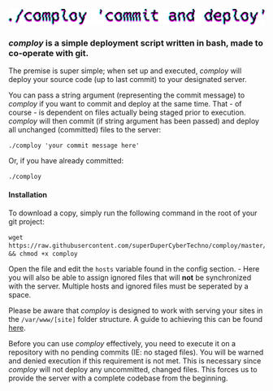 ![comploy](https://raw.githubusercontent.com/superDuperCyberTechno/comploy/master/header.png)

### *comploy* is a simple deployment script written in bash, made to co-operate with git.

The premise is super simple; when set up and executed, _comploy_ will deploy your source code (up to last commit) to your designated server.

You can pass a string argument (representing the commit message) to _comploy_ if you want to commit and deploy at the same time. That - of course - is dependent on files actually being staged prior to execution. _comploy_ will then commit (if string argument has been passed) and deploy all unchanged (committed) files to the server:

```
./comploy 'your commit message here'
```

Or, if you have already committed:

```
./comploy
```

#### Installation
To download a copy, simply run the following command in the root of your git project: 

```
wget https://raw.githubusercontent.com/superDuperCyberTechno/comploy/master/comploy && chmod +x comploy
```

Open the file and edit the `hosts` variable found in the config section. - Here you will also be able to assign ignored files that will **not** be synchronized with the server. Multiple hosts and ignored files must be seperated by a space.

Please be aware that _comploy_ is designed to work with serving your sites in the `/var/www/[site]` folder structure. A guide to achieving this can be found [here](https://www.digitalocean.com/community/tutorials/how-to-set-up-apache-virtual-hosts-on-ubuntu-16-04).

Before you can use _comploy_ effectively, you need to execute it on a repository with no pending commits (IE: no staged files). You will be warned and denied execution if this requirement is not met. This is necessary since _comploy_ will not deploy any uncommitted, changed files. This forces us to provide the server with a complete codebase from the beginning.
